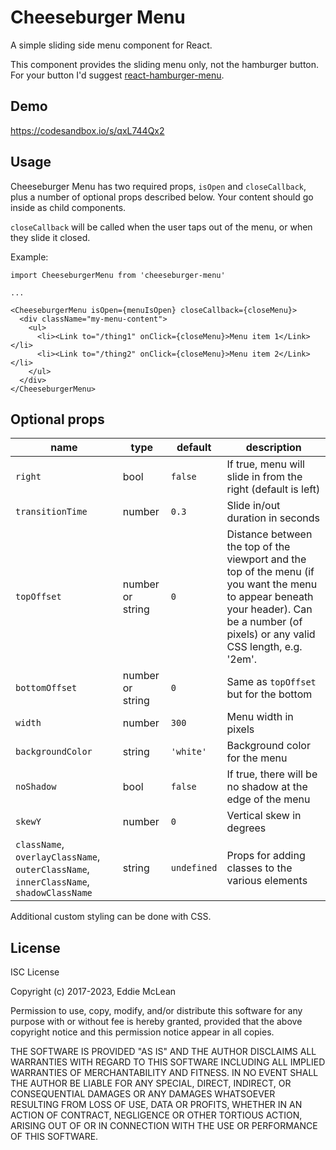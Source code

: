 # Cheeseburger Menu

A simple sliding side menu component for React.

This component provides the sliding menu only, not the hamburger button. For your button I'd suggest [react-hamburger-menu](https://github.com/cameronbourke/react-hamburger-menu).

## Demo

https://codesandbox.io/s/qxL744Qx2

## Usage

Cheeseburger Menu has two required props, `isOpen` and `closeCallback`, plus a number of optional props described below. Your content should go inside as child components.

`closeCallback` will be called when the user taps out of the menu, or when they slide it closed.

Example:

```
import CheeseburgerMenu from 'cheeseburger-menu'

...

<CheeseburgerMenu isOpen={menuIsOpen} closeCallback={closeMenu}>
  <div className="my-menu-content">
    <ul>
      <li><Link to="/thing1" onClick={closeMenu}>Menu item 1</Link></li>
      <li><Link to="/thing2" onClick={closeMenu}>Menu item 2</Link></li>
    </ul>
  </div>
</CheeseburgerMenu>
```

## Optional props

| name              | type   | default   | description |
|-------------------|--------|-----------|-------------|
| `right`           | bool   | `false`   | If true, menu will slide in from the right (default is left) |
| `transitionTime`  | number | `0.3`     | Slide in/out duration in seconds |
| `topOffset`       | number or string | `0`       | Distance between the top of the viewport and the top of the menu (if you want the menu to appear beneath your header). Can be a number (of pixels) or any valid CSS length, e.g. '2em'. |
| `bottomOffset`    | number or string | `0`       | Same as `topOffset` but for the bottom |
| `width`           | number | `300`     | Menu width in pixels |
| `backgroundColor` | string | `'white'` | Background color for the menu |
| `noShadow`        | bool   | `false`   | If true, there will be no shadow at the edge of the menu |
| `skewY`           | number | `0`       | Vertical skew in degrees |
| `className`, `overlayClassName`, `outerClassName`, `innerClassName`, `shadowClassName` | string | `undefined` | Props for adding classes to the various elements |

Additional custom styling can be done with CSS.

## License

ISC License

Copyright (c) 2017-2023, Eddie McLean

Permission to use, copy, modify, and/or distribute this software for any
purpose with or without fee is hereby granted, provided that the above
copyright notice and this permission notice appear in all copies.

THE SOFTWARE IS PROVIDED "AS IS" AND THE AUTHOR DISCLAIMS ALL WARRANTIES WITH
REGARD TO THIS SOFTWARE INCLUDING ALL IMPLIED WARRANTIES OF MERCHANTABILITY
AND FITNESS. IN NO EVENT SHALL THE AUTHOR BE LIABLE FOR ANY SPECIAL, DIRECT,
INDIRECT, OR CONSEQUENTIAL DAMAGES OR ANY DAMAGES WHATSOEVER RESULTING FROM
LOSS OF USE, DATA OR PROFITS, WHETHER IN AN ACTION OF CONTRACT, NEGLIGENCE
OR OTHER TORTIOUS ACTION, ARISING OUT OF OR IN CONNECTION WITH THE USE OR
PERFORMANCE OF THIS SOFTWARE.
